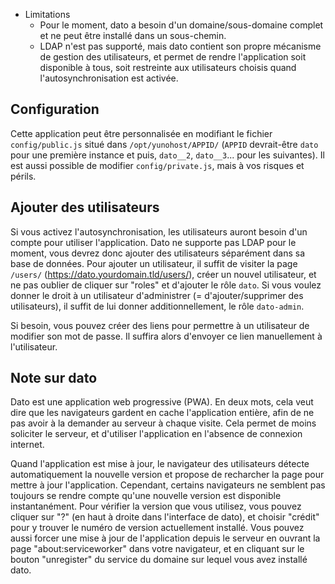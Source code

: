 * Limitations
    * Pour le moment, dato a besoin d'un domaine/sous-domaine complet et ne peut être installé dans un sous-chemin.
    * LDAP n'est pas supporté, mais dato contient son propre mécanisme de gestion des utilisateurs, et permet de rendre l'application soit disponible à tous, soit restreinte aux utilisateurs choisis quand l'autosynchronisation est activée.

## Configuration

Cette application peut être personnalisée en modifiant le fichier `config/public.js` situé dans `/opt/yunohost/APPID/` (`APPID` devrait-être `dato` pour une première instance et puis, `dato__2`, `dato__3`... pour les suivantes).
Il est aussi possible de modifier `config/private.js`, mais à vos risques et périls.


## Ajouter des utilisateurs

Si vous activez l'autosynchronisation, les utilisateurs auront besoin d'un compte pour utiliser l'application. Dato ne supporte pas LDAP pour le moment, vous devrez donc ajouter des utilisateurs séparément dans sa base de données.
Pour ajouter un utilisateur, il suffit de visiter la page `/users/` (https://dato.yourdomain.tld/users/), créer un nouvel utilisateur, et ne pas oublier de cliquer sur "roles" et d'ajouter le rôle `dato`.
Si vous voulez donner le droit à un utilisateur d'administrer (= d'ajouter/supprimer des utilisateurs), il suffit de lui donner additionnellement, le rôle `dato-admin`.

Si besoin, vous pouvez créer des liens pour permettre à un utilisateur de modifier son mot de passe. Il suffira alors d'envoyer ce lien manuellement à l'utilisateur.


## Note sur dato

Dato est une application web progressive (PWA). En deux mots, cela veut dire que les navigateurs gardent en cache l'application entière, afin de ne pas avoir à la demander au serveur à chaque visite.
Cela permet de moins soliciter le serveur, et d'utiliser l'application en l'absence de connexion internet.

Quand l'application est mise à jour, le navigateur des utilisateurs détecte automatiquement la nouvelle version et propose de recharcher la page pour mettre à jour l'application. Cependant, certains navigateurs ne semblent pas toujours se rendre compte qu'une nouvelle version est disponible instantanément. Pour vérifier la version que vous utilisez, vous pouvez cliquer sur "?" (en haut à droite dans l'interface de dato), et choisir "crédit" pour y trouver le numéro de version actuellement installé.
Vous pouvez aussi forcer une mise à jour de l'application depuis le serveur en ouvrant la page "about:serviceworker" dans votre navigateur, et en cliquant sur le bouton "unregister" du service du domaine sur lequel vous avez installé dato.
